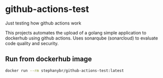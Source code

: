 # github-actions-test
Just testing how github actions work

This projects automates the upload of a golang simple application to dockerhub using github actions.
Uses sonarqube (sonarcloud) to evaluate code quality and security.

## Run from dockerhub image

````bash
docker run --rm stephanybr/github-actions-test:latest
````